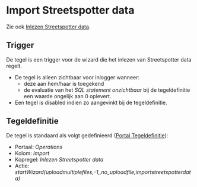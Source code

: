 # Import Streetspotter data

Zie ook [Inlezen Streetspotter data](../programmablokken/inlezen_streetspotter_data.md).

## Trigger

De tegel is een trigger voor de wizard die het inlezen van Streetspotter data regelt.

- De tegel is alleen zichtbaar voor inlogger wanneer:
  - deze aan hem/haar is toegekend
  - de evaluatie van het *SQL statement onzichtbaar* bij de tegeldefinitie een waarde ongelijk aan 0 oplevert.
- Een tegel is disabled indien zo aangevinkt bij de tegeldefinitie.

## Tegeldefinitie

De tegel is standaard als volgt gedefinieerd ([Portal Tegeldefinitie](../../../../instellen_inrichtenn_inrichten/portaldefinitie/portal_tegel.md)):

- Portaal: *Operations*
- Kolom: *Import*
- Kopregel: *Inlezen Streetspotter data*
- Actie: *startWizard(uploadmultiplefiles,-1,,no_uploadfile;importstreetspotterdata)*
